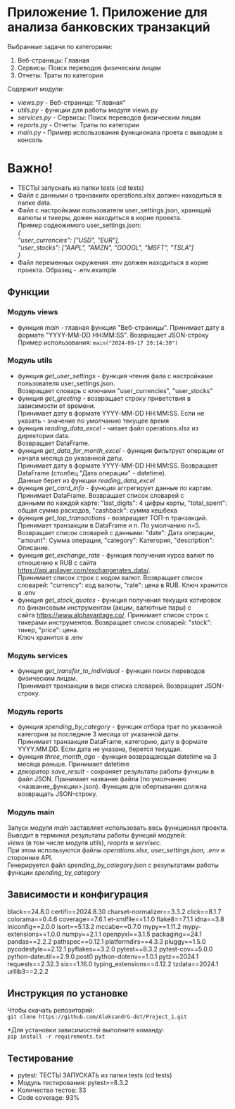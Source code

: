 # Приложение 1. Приложение для анализа банковских транзакций
Выбранные задачи по категориям:
1. Веб-страницы: Главная
2. Сервисы: Поиск переводов физическим лицам
3. Отчеты: Траты по категории


Содержит модули:
- *views.py* - Веб-страница: "Главная"
- *utils.py* - функции для работы модуля views.py
- *services.py* - Сервисы: Поиск переводов физическим лицам
- *reports.py* - Отчеты: Траты по категории
- *main.py* -  Пример использования функционала проета с выводом в консоль

# Важно!
- ТЕСТЫ запускать из папки tests (cd tests)
- Файл с данными о транзакиях operations.xlsx должен находиться в папке data.
- Файл с настройками пользователя user_settings.json, хранящий валюты и тикеры, дожен находиться в корне проекта.  
Пример содеожимого user_settings.json:   
*{  
 "user_currencies": ["USD", "EUR"],  
 "user_stocks": ["AAPL", "AMZN", "GOOGL", "MSFT", "TSLA"]  
}*
- Файл переменных окружения .env должен находиться в корне проекта. Образец - .env.example

## Функции
### Модуль views
- функция *main* - главная функция "Веб-страницы". Принимает дату в формате "YYYY-MM-DD HH:MM:SS". Возвращает JSON-строку   
 Пример использования: `main("2024-09-17 20:14:30")`

### Модуль utils
- функция *get_user_settings* - функция чтения фала с настройками пользователя user_settings.json.   
Возвращает словарь с ключами "user_currencies", "user_stocks"
- функция *get_greeting* - возвращает строку приветствия в зависимости от времени.   
Принимает дату в формате YYYY-MM-DD HH:MM:SS. Если не указать - значение по умолчанию текущее время
- функция *reading_data_excel* - читает файл operations.xlsx из директории data.   
Возвращает DataFrame.
- функция *get_data_for_month_excel* - функция фильтрует операции от начала месяца до указанной даты.   
Принимает дату в формате YYYY-MM-DD HH:MM:SS. Возвращает DataFrame (столбец "Дата операции" - datetime).   
Данные берет из функции *reading_data_excel*
- функция *get_card_info* - функция аггрегирует данные по картам. Принимает DataFrame. Возвращает список словарей с   
данными по каждой карте: "last_digits": 4 цифры карты, "total_spent": общая сумма расходов, "cashback": сумма кешбека
- функция *get_top_transactions* - возвращает ТОП-n транзакций. Принимает транзакции в DataFrame и n. По умолчанию n=5.   
Возвращает список словарей с данными: "date": Дата операции, "amount": Сумма операции, "category": Категория, "description": Описание.   
- функция *get_exchange_rate* - функция получения курса валют по отношению к RUB с сайта https://api.apilayer.com/exchangerates_data/.  
Принимает список строк с кодом валют. Возвращает список словарей: "currency": код валюты, "rate": цена в RUB.
Ключ хранится в .env
- функция *get_stock_quotes* - функция получения текущих котировок по финансовым инструментам (акции, валютные пары) с   
сайта https://www.alphavantage.co/. Принимает список строк с тикерами инструментов. Возвращает список словарей: "stock": тикер, "price": цена.   
Ключ хранится в .env  

### Модуль services
- функция *get_transfer_to_individual* - функция поиск переводов физическим лицам.   
Принимает транзакции в виде списка словарей. Возвращает JSON-строку. 

### Модуль reports
- функция *spending_by_category* - функция отбора трат по указанной категории за последние 3 месяца от указанной даты.   
Принимает транзакции DataFrame, категорию, дату в формате YYYY.MM.DD. Если дата не указана, берется текущая.
- функция *three_month_ago* - функция возвращающая datetime на 3 месяца раньше. Принимает datetime
- декоратор *save_result* - сохраняет результаты работы функции в файл JSON. Принимает название файла (по умолчанию   
<название_функции>.json).  Функция для обертывания должна возвращать JSON-строку.

### Модуль main
Запуск модуля *main* заставляет использовать весь функционал проекта. Выводит в терминал результаты работы функций модулей:  
*views* (в том числе модуля *utils*), *reoprts* и *servisec*.  
При этом используются файлы *operations.xlsx, user_settings.json, .env* и сторонние API.  
Генерируется файл *spending_by_category.json* с результатами работы функции *spending_by_category*

## Зависимости и конфигурация
black==24.8.0
certifi==2024.8.30
charset-normalizer==3.3.2
click==8.1.7
colorama==0.4.6
coverage==7.6.1
et-xmlfile==1.1.0
flake8==7.1.1
idna==3.8
iniconfig==2.0.0
isort==5.13.2
mccabe==0.7.0
mypy==1.11.2
mypy-extensions==1.0.0
numpy==2.1.1
openpyxl==3.1.5
packaging==24.1
pandas==2.2.2
pathspec==0.12.1
platformdirs==4.3.3
pluggy==1.5.0
pycodestyle==2.12.1
pyflakes==3.2.0
pytest==8.3.2
pytest-cov==5.0.0
python-dateutil==2.9.0.post0
python-dotenv==1.0.1
pytz==2024.1
requests==2.32.3
six==1.16.0
typing_extensions==4.12.2
tzdata==2024.1
urllib3==2.2.2

## Инструкция по установке
Чтобы скачать репозиторий:  
`git clone https://github.com/AleksandrG-dot/Project_1.git`

*Для установки зависимостей выполните команду:  
`pip install -r requirements.txt`

## Тестирование
- pytest: ТЕСТЫ ЗАПУСКАТЬ из папки tests (cd tests)
- Модуль тестирования: pytest==8.3.2  
- Количество тестов: 33
- Code coverage: 93%
